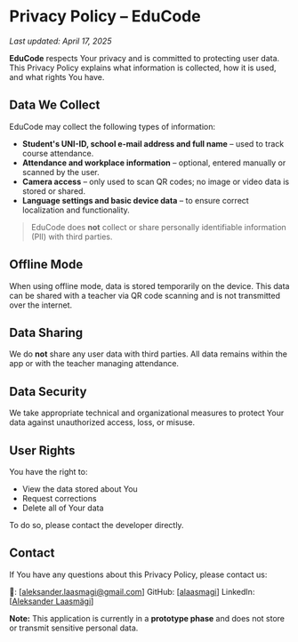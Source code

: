 # Privacy Policy – EduCode

_Last updated: April 17, 2025_

**EduCode** respects Your privacy and is committed to protecting user data. This Privacy Policy explains what information is collected, how it is used, and what rights You have.


## Data We Collect

EduCode may collect the following types of information:

- **Student's UNI-ID, school e-mail address and full name** – used to track course attendance.
- **Attendance and workplace information** – optional, entered manually or scanned by the user.
- **Camera access** – only used to scan QR codes; no image or video data is stored or shared.
- **Language settings and basic device data** – to ensure correct localization and functionality.

> EduCode does **not** collect or share personally identifiable information (PII) with third parties.


## Offline Mode

When using offline mode, data is stored temporarily on the device. This data can be shared with a teacher via QR code scanning and is not transmitted over the internet.


## Data Sharing

We do **not** share any user data with third parties. All data remains within the app or with the teacher managing attendance.


## Data Security

We take appropriate technical and organizational measures to protect Your data against unauthorized access, loss, or misuse.


## User Rights

You have the right to:

- View the data stored about You
- Request corrections
- Delete all of Your data

To do so, please contact the developer directly.


## Contact

If You have any questions about this Privacy Policy, please contact us:

📧: [[aleksander.laasmagi@gmail.com](aleksander.laasmagi@gmail.com)]
GitHub: [[alaasmagi](https://github.com/alaasmagi)]
LinkedIn: [[Aleksander Laasmägi](https://www.linkedin.com/in/alaasmagi/)]


**Note:** This application is currently in a **prototype phase** and does not store or transmit sensitive personal data.
